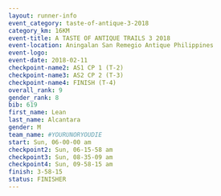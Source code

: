 ```yaml
---
layout: runner-info 
event_category: taste-of-antique-3-2018 
category_km: 16KM 
event-title: A TASTE OF ANTIQUE TRAILS 3 2018 
event-location: Aningalan San Remegio Antique Philippines 
event-logo: 
event-date: 2018-02-11 
checkpoint-name2: AS1 CP 1 (T-2) 
checkpoint-name3: AS2 CP 2 (T-3) 
checkpoint-name4: FINISH (T-4) 
overall_rank: 9
gender_rank: 8
bib: 619
first_name: Lean
last_name: Alcantara
gender: M
team_name: #YOURUNORYOUDIE
start: Sun, 06-00-00 am
checkpoint2: Sun, 06-15-58 am
checkpoint3: Sun, 08-35-09 am
checkpoint4: Sun, 09-58-15 am
finish: 3-58-15
status: FINISHER
---
```


